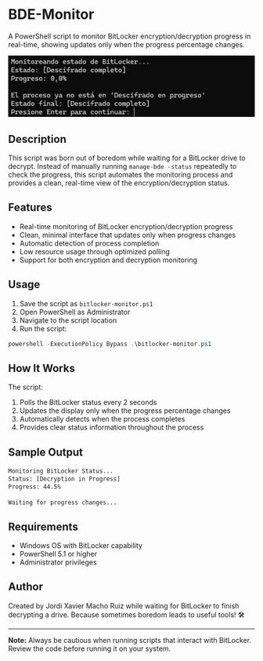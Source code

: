 # BDE-Monitor

A PowerShell script to monitor BitLocker encryption/decryption progress in real-time, showing updates only when the progress percentage changes.

![BDE-Monitor Demo](https://raw.githubusercontent.com/joordih/bde-monitor/refs/heads/main/bde-monitor-preview.png)

## Description

This script was born out of boredom while waiting for a BitLocker drive to decrypt. Instead of manually running `manage-bde -status` repeatedly to check the progress, this script automates the monitoring process and provides a clean, real-time view of the encryption/decryption status.

## Features

- Real-time monitoring of BitLocker encryption/decryption progress
- Clean, minimal interface that updates only when progress changes
- Automatic detection of process completion
- Low resource usage through optimized polling
- Support for both encryption and decryption monitoring

## Usage

1. Save the script as `bitlocker-monitor.ps1`
2. Open PowerShell as Administrator
3. Navigate to the script location
4. Run the script:
```powershell
powershell -ExecutionPolicy Bypass .\bitlocker-monitor.ps1
```

## How It Works

The script:
1. Polls the BitLocker status every 2 seconds
2. Updates the display only when the progress percentage changes
3. Automatically detects when the process completes
4. Provides clear status information throughout the process

## Sample Output
```
Monitoring BitLocker Status...
Status: [Decryption in Progress]
Progress: 44.5%

Waiting for progress changes...
```

## Requirements

- Windows OS with BitLocker capability
- PowerShell 5.1 or higher
- Administrator privileges

## Author

Created by Jordi Xavier Macho Ruiz while waiting for BitLocker to finish decrypting a drive. Because sometimes boredom leads to useful tools! 🛠️

---

**Note:** Always be cautious when running scripts that interact with BitLocker. Review the code before running it on your system.
